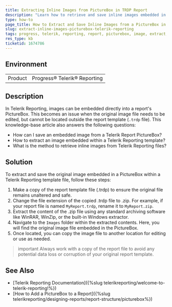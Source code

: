 ```yaml
---
title: Extracting Inline Images from PictureBox in TRDP Report
description: "Learn how to retrieve and save inline images embedded in a PictureBox within a Telerik Reporting TRDP template file."
type: how-to
page_title: How to Extract and Save Inline Images from a PictureBox in Telerik Reporting TRDP Templates
slug: extract-inline-images-picturebox-telerik-reporting
tags: progress, telerik, reporting, report, picturebox, image, extract, save, trdp
res_type: kb
ticketid: 1674786
---
```


## Environment

<table>
	<tbody>
		<tr>
			<td>Product</td>
			<td>Progress® Telerik® Reporting</td>
		</tr>
	</tbody>
</table>

## Description

In Telerik Reporting, images can be embedded directly into a report's PictureBox. This becomes an issue when the original image file needs to be edited, but cannot be located outside the report template (`.trdp` file). This knowledge-base article also answers the following questions:

- How can I save an embedded image from a Telerik Report PictureBox?
- How to extract an image embedded within a Telerik Reporting template?
- What is the method to retrieve inline images from Telerik Reporting files?

## Solution

To extract and save the original image embedded in a PictureBox within a Telerik Reporting template file, follow these steps:

1. Make a copy of the report template file (.trdp) to ensure the original file remains unaltered and safe.
1. Change the file extension of the copied .trdp file to .zip. For example, if your report file is named `MyReport.trdp`, rename it to `MyReport.zip`.
1. Extract the content of the .zip file using any standard archiving software like WinRAR, WinZip, or the built-in Windows extractor.
1. Navigate to the `Images` folder within the extracted contents. Here, you will find the original image file embedded in the PictureBox.
1. Once located, you can copy the image file to another location for editing or use as needed.

>important Always work with a copy of the report file to avoid any potential data loss or corruption of your original report template.

## See Also

- [Telerik Reporting Documentation]({%slug telerikreporting/welcome-to-telerik-reporting!%})
- [How to Add a PictureBox to a Report]({%slug telerikreporting/designing-reports/report-structure/picturebox%})
